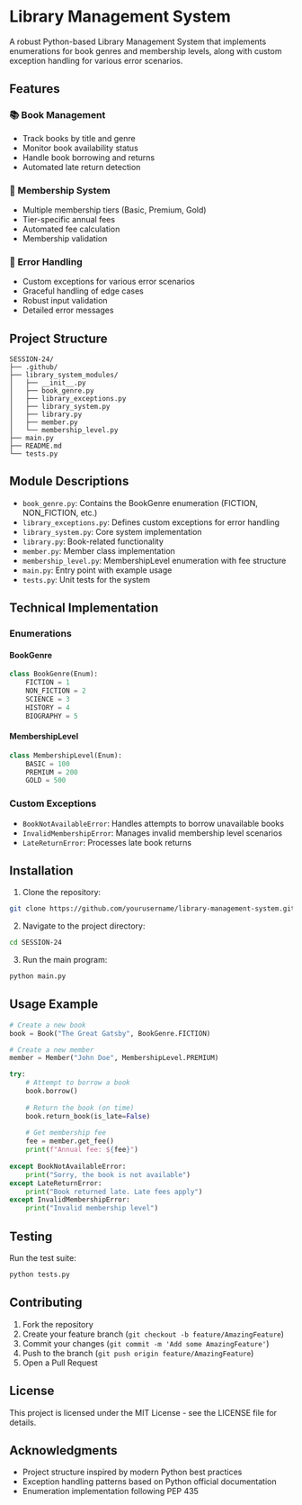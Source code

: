 # Library Management System

A robust Python-based Library Management System that implements enumerations for book genres and membership levels, along with custom exception handling for various error scenarios.

## Features

### 📚 Book Management
- Track books by title and genre
- Monitor book availability status
- Handle book borrowing and returns
- Automated late return detection

### 👥 Membership System
- Multiple membership tiers (Basic, Premium, Gold)
- Tier-specific annual fees
- Automated fee calculation
- Membership validation

### 🎯 Error Handling
- Custom exceptions for various error scenarios
- Graceful handling of edge cases
- Robust input validation
- Detailed error messages

## Project Structure

```
SESSION-24/
├── .github/
├── library_system_modules/
│   ├── __init__.py
│   ├── book_genre.py
│   ├── library_exceptions.py
│   ├── library_system.py
│   ├── library.py
│   ├── member.py
│   └── membership_level.py
├── main.py
├── README.md
└── tests.py
```

## Module Descriptions

- `book_genre.py`: Contains the BookGenre enumeration (FICTION, NON_FICTION, etc.)
- `library_exceptions.py`: Defines custom exceptions for error handling
- `library_system.py`: Core system implementation
- `library.py`: Book-related functionality
- `member.py`: Member class implementation
- `membership_level.py`: MembershipLevel enumeration with fee structure
- `main.py`: Entry point with example usage
- `tests.py`: Unit tests for the system

## Technical Implementation

### Enumerations

#### BookGenre
```python
class BookGenre(Enum):
    FICTION = 1
    NON_FICTION = 2
    SCIENCE = 3
    HISTORY = 4
    BIOGRAPHY = 5
```

#### MembershipLevel
```python
class MembershipLevel(Enum):
    BASIC = 100
    PREMIUM = 200
    GOLD = 500
```

### Custom Exceptions
- `BookNotAvailableError`: Handles attempts to borrow unavailable books
- `InvalidMembershipError`: Manages invalid membership level scenarios
- `LateReturnError`: Processes late book returns

## Installation

1. Clone the repository:
```bash
git clone https://github.com/yourusername/library-management-system.git
```

2. Navigate to the project directory:
```bash
cd SESSION-24
```

3. Run the main program:
```bash
python main.py
```

## Usage Example

```python
# Create a new book
book = Book("The Great Gatsby", BookGenre.FICTION)

# Create a new member
member = Member("John Doe", MembershipLevel.PREMIUM)

try:
    # Attempt to borrow a book
    book.borrow()
    
    # Return the book (on time)
    book.return_book(is_late=False)
    
    # Get membership fee
    fee = member.get_fee()
    print(f"Annual fee: ${fee}")
    
except BookNotAvailableError:
    print("Sorry, the book is not available")
except LateReturnError:
    print("Book returned late. Late fees apply")
except InvalidMembershipError:
    print("Invalid membership level")
```

## Testing

Run the test suite:
```bash
python tests.py
```

## Contributing

1. Fork the repository
2. Create your feature branch (`git checkout -b feature/AmazingFeature`)
3. Commit your changes (`git commit -m 'Add some AmazingFeature'`)
4. Push to the branch (`git push origin feature/AmazingFeature`)
5. Open a Pull Request

## License

This project is licensed under the MIT License - see the LICENSE file for details.

## Acknowledgments

- Project structure inspired by modern Python best practices
- Exception handling patterns based on Python official documentation
- Enumeration implementation following PEP 435